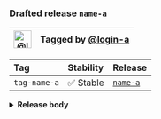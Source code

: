### Drafted release `name-a`

| [<img alt="@login-a" src="https://avatars.githubusercontent.com/u/123456" width="32">][tagger-url] | Tagged by [@login-a][tagger-url] |
| -------------------------------------------------------------------------------------------------- | -------------------------------- |

| Tag          | Stability | Release                 |
| :----------- | :-------- | :---------------------- |
| `tag-name-a` | ✅ Stable  | [`name-a`][release-url] |

<details><summary><strong>Release body</strong></summary>

This is a _release_ 🎉

</details>

[release-url]: https://github.com/owner-a/repo-a/releases/tag/release-a

[tagger-url]: https://github.com/login-a
